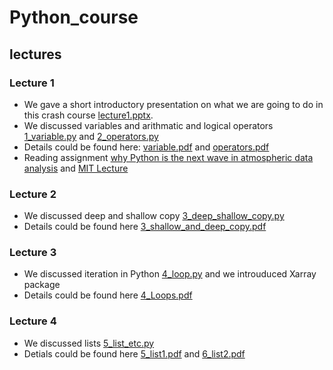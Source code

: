 # Python_course

## lectures 
### Lecture 1
- We gave a short introductory presentation on what we are going to do in this crash course [lecture1.pptx](lectures/lecture1.pptx). 
- We discussed variables and arithmatic and logical operators [1_variable.py](1_variable.py) and [2_operators.py](2_operators.py)
- Details could be found here: [variable.pdf](lectures/1_variable.pdf) and [operators.pdf](lectures/2_Operators.pdf)
- Reading assignment [why Python is the next wave in atmospheric data analysis](lectures/why_python_is_the_next_wave_in_earth_sciences_computing.pdf) and [MIT Lecture](https://www.greenteapress.com/thinkpython/thinkCSpy/html/chap02.html)
### Lecture 2
- We discussed deep and shallow copy [3_deep_shallow_copy.py](lectures/3_deep_shallow_copy.py)
- Details could be found here [3_shallow_and_deep_copy.pdf](lectures/3_shallow_and_deep_copy.pdf)
### Lecture 3
- We discussed iteration in Python [4_loop.py](4_loop.py) and we introuduced Xarray package
- Details could be found here [4_Loops.pdf](lectures/4_Loops.pdf)
### Lecture 4
- We discussed lists [5_list_etc.py](5_list_etc.py)
- Detials could be found here [5_list1.pdf](lectures/5_list1.pdf) and [6_list2.pdf](lectures/6_list2.pdf)





